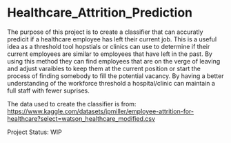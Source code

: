 # Healthcare_Attrition_Prediction

The purpose of this project is to create a classifier that can accuratly predicit if a healthcare employee has left their current job.  This is a useful idea as a threshold tool hopstials or clinics can use to determine if their current employees are similar to employees that have left in the past. By using this method they can find employees that are on the verge of leaving and adjust varaibles to keep them at the current position or start the process of finding somebody to fill the potential vacancy.  By having a better understanding of the workforce threshold a hospital/clinic can maintain a full staff with fewer suprises. 

The data used to create the classifier is from: https://www.kaggle.com/datasets/jpmiller/employee-attrition-for-healthcare?select=watson_healthcare_modified.csv



Project Status: WIP
